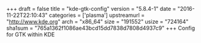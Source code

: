 +++
draft = false
title = "kde-gtk-config"
version = "5.8.4-1"
date = "2016-11-22T22:10:43"
categories = ['plasma']
upstreamurl = "http://www.kde.org"
arch = "x86_64"
size = "191552"
usize = "724164"
sha1sum = "765a1362f1086ae43bcd15dd7838d7808d4937c9"
+++
Config for GTK within KDE